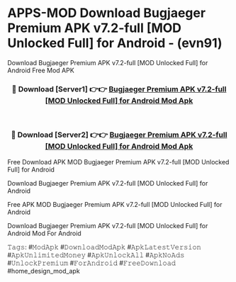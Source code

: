 # APPS-MOD Download Bugjaeger Premium APK v7.2-full [MOD Unlocked Full] for Android - (evn91)
Download Bugjaeger Premium APK v7.2-full [MOD Unlocked Full] for Android Free Mod APK

<div align="center">
<h3>🔴 Download [Server1] 👉👉 <a href="https://apk-comot.site?title=Bugjaeger_Premium_APK_v7.2-full_[MOD_Unlocked_Full]_for_Android">Bugjaeger Premium APK v7.2-full [MOD Unlocked Full] for Android Mod Apk</a></h3><br>

<h3>🔴 Download [Server2] 👉👉 <a href="https://apk-comot.site?title=Bugjaeger_Premium_APK_v7.2-full_[MOD_Unlocked_Full]_for_Android">Bugjaeger Premium APK v7.2-full [MOD Unlocked Full] for Android Mod Apk</a></h3>
</div>


Free Download APK MOD Bugjaeger Premium APK v7.2-full [MOD Unlocked Full] for Android

Download Bugjaeger Premium APK v7.2-full [MOD Unlocked Full] for Android 

Free APK MOD Bugjaeger Premium APK v7.2-full [MOD Unlocked Full] for Android 

Download Bugjaeger Premium APK v7.2-full [MOD Unlocked Full] for Android Mod For Android

𝚃𝚊𝚐𝚜: #𝙼𝚘𝚍𝙰𝚙𝚔 #𝙳𝚘𝚠𝚗𝚕𝚘𝚊𝚍𝙼𝚘𝚍𝙰𝚙𝚔 #𝙰𝚙𝚔𝙻𝚊𝚝𝚎𝚜𝚝𝚅𝚎𝚛𝚜𝚒𝚘𝚗 #𝙰𝚙𝚔𝚄𝚗𝚕𝚒𝚖𝚒𝚝𝚎𝚍𝙼𝚘𝚗𝚎𝚢 #𝙰𝚙𝚔𝚄𝚗𝚕𝚘𝚌𝚔𝙰𝚕𝚕 #𝙰𝚙𝚔𝙽𝚘𝙰𝚍𝚜 #𝚄𝚗𝚕𝚘𝚌𝚔𝙿𝚛𝚎𝚖𝚒𝚞𝚖 #𝙵𝚘𝚛𝙰𝚗𝚍𝚛𝚘𝚒𝚍 #𝙵𝚛𝚎𝚎𝙳𝚘𝚠𝚗𝚕𝚘𝚊𝚍 #home_design_mod_apk